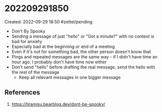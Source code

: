 # 202209291850
Created: 2022-09-29 18:50
#zettel/pending 

- Don't By Spooky
- Sending a message of just "hello" or "Got a minute?" with no context is bad for anxiety
- Especially bad at the beginning or end of a meeting
- Even if it's not for something bad, the other person doesn't know that
- Pings and repeated messages are the same way - if I didn't have time an hour ago, I probably don't have time now either
- Don't send "hello" before drafting the real message, send the hello with the rest of the message
	- Keep all relevant messages in one bigger message

## References
1. https://tiramisu.bearblog.dev/dont-be-spooky/